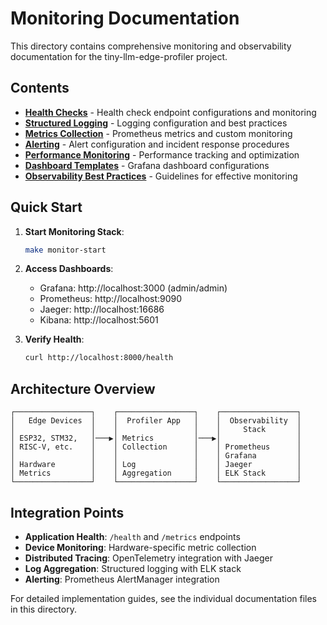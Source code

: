 # Monitoring Documentation

This directory contains comprehensive monitoring and observability documentation for the tiny-llm-edge-profiler project.

## Contents

- **[Health Checks](./health-checks.md)** - Health check endpoint configurations and monitoring
- **[Structured Logging](./structured-logging.md)** - Logging configuration and best practices
- **[Metrics Collection](./metrics-collection.md)** - Prometheus metrics and custom monitoring
- **[Alerting](./alerting.md)** - Alert configuration and incident response procedures
- **[Performance Monitoring](./performance-monitoring.md)** - Performance tracking and optimization
- **[Dashboard Templates](./dashboards/)** - Grafana dashboard configurations
- **[Observability Best Practices](./best-practices.md)** - Guidelines for effective monitoring

## Quick Start

1. **Start Monitoring Stack**:
   ```bash
   make monitor-start
   ```

2. **Access Dashboards**:
   - Grafana: http://localhost:3000 (admin/admin)
   - Prometheus: http://localhost:9090
   - Jaeger: http://localhost:16686
   - Kibana: http://localhost:5601

3. **Verify Health**:
   ```bash
   curl http://localhost:8000/health
   ```

## Architecture Overview

```
┌─────────────────┐    ┌─────────────────┐    ┌─────────────────┐
│   Edge Devices  │    │  Profiler App   │    │  Observability  │
│                 │    │                 │    │     Stack       │
│ ESP32, STM32,   │───▶│ Metrics         │───▶│                 │
│ RISC-V, etc.    │    │ Collection      │    │ Prometheus      │
│                 │    │                 │    │ Grafana         │
│ Hardware        │    │ Log             │    │ Jaeger          │
│ Metrics         │    │ Aggregation     │    │ ELK Stack       │
└─────────────────┘    └─────────────────┘    └─────────────────┘
```

## Integration Points

- **Application Health**: `/health` and `/metrics` endpoints
- **Device Monitoring**: Hardware-specific metric collection
- **Distributed Tracing**: OpenTelemetry integration with Jaeger
- **Log Aggregation**: Structured logging with ELK stack
- **Alerting**: Prometheus AlertManager integration

For detailed implementation guides, see the individual documentation files in this directory.